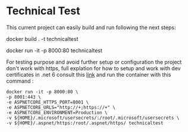 # Technical Test 

This current project can easily build and run following the next steps:

[^1]: sdfsdf
[^2]: sdfsdf dfgfs dfsd fsdf sdfsdfsd fsdf sdfsdfs



docker build . -t technicaltest

docker run -it -p 8000:80 technicaltest

For testing purpose and avoid further setup or configuration the project don't work with https, full explation for how to setup and work with dev certificates in .net 6 consult this [link](https://github.com/dotnet/dotnet-docker/blob/main/samples/run-aspnetcore-https-development.md#linux) and run the container with this command : 
```
docker run -it -p 8000:80 \
-p 8001:443 \
-e ASPNETCORE_HTTPS_PORT=8001 \
-e ASPNETCORE_URLS="http://+;https://+" \
-e ASPNETCORE_ENVIRONMENT=Production \
-v ${HOME}/.microsoft/usersecrets/:/root/.microsoft/usersecrets \
-v ${HOME}/.aspnet/https:/root/.aspnet/https/ technicaltest
```









